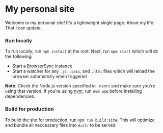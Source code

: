 # My personal site

Welcome to my personal site!
It's a lightweight single page.
About my life.
That I can update.

### Run locally

To run locally, run `npm install` at the root. Next, run `npm start` which will do the following:

- Start a [BrowserSync](https://browsersync.io/) instance
- Start a watcher for any `.js`, `.sass`, and `.html` files which will reload the browser automaticlly when triggered

**Note**: Check the Node.js version specified in `.nvmrc` and make sure you're using that version. If you're using [nvm](https://github.com/nvm-sh/nvm), run `nvm use` before installing dependencies.

### Build for production

To build the site for production, run `npm run build:site`. This will optimize and bundle all neccessary files into `dist/` to be served.
